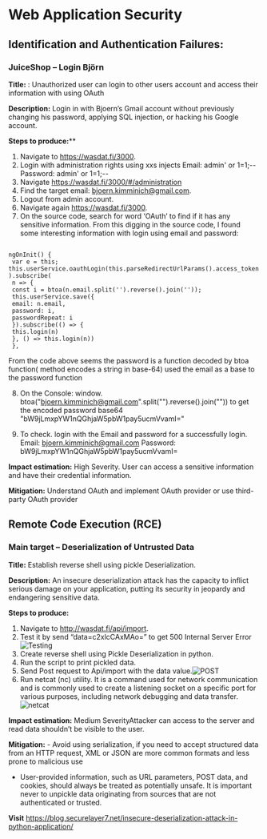 # Web Application Security
 
## Identification and Authentication Failures: 

### JuiceShop – Login Björn
**Title:** : Unauthorized user can login to other users account and access their information with using OAuth 

**Description:** Login in with Bjoern’s Gmail account without previously changing his password,
applying SQL injection, or hacking his Google account.

**Steps to produce:****

1. Navigate to https://wasdat.fi/3000.
2. Login with administration rights using xxs injects
 Email: admin' or 1=1;--
 Password: admin' or 1=1;--
3. Navigate https://wasdat.fi/3000/#/administration
4. Find the target email: bjoern.kimminich@gmail.com.
5. Logout from admin account.
6. Navigate again https://wasdat.fi/3000.
7. On the source code, search for word ‘OAuth’ to find if it has any sensitive information.
From this digging in the source code, I found some interesting information with login using
email and password:

<code style="color : ligthskyblue">
ngOnInit() {
 var e = this;
this.userService.oauthLogin(this.parseRedirectUrlParams().access_token).subscribe(
 n => {
 const i = btoa(n.email.split('').reverse().join(''));
 this.userService.save({
 email: n.email,
 password: i,
 passwordRepeat: i
 }).subscribe(() => {
 this.login(n)
 }, () => this.login(n))
 },</code>

From the code above seems the password is a function decoded by btoa function(
method encodes a string in base-64) used the email as a base to the password
function

8. On the Console:
window. btoa("bjoern.kimminich@gmail.com".split("").reverse().join(""))
to get the encoded password base64
"bW9jLmxpYW1nQGhjaW5pbW1pay5ucmVvamI="

10. To check. login with the Email and password for a successfully login.
Email: bjoern.kimminich@gmail.com
Password: bW9jLmxpYW1nQGhjaW5pbW1pay5ucmVvamI=


**Impact estimation:** High Severity. User can access a sensitive information and have their credential information.

**Mitigation:** Understand OAuth and implement OAuth provider or use third-party OAuth provider


## Remote Code Execution (RCE)
### Main target – Deserialization of Untrusted Data
**Title:** Establish reverse shell using pickle Deserialization.

**Description:** An insecure deserialization attack has the capacity to inflict serious damage on your
application, putting its security in jeopardy and endangering sensitive data.

**Steps to produce:**
1. Navigate to http://wasdat.fi/api/import.
2. Test it by send “data=c2xlcCAxMAo=” to get 500 Internal Server Error  ![Testing](https://github.com/Mays-M/Images-/blob/main/test.png)
3. Create reverse shell using Pickle Deserialization in python.
4. Run the script to print pickled data.
5.  Send Post request to Api/import with the data value.![POST](https://github.com/Mays-M/Images-/blob/main/POST.png)
6.  Run netcat (nc) utility. It is a command used for network communication and
is commonly used to create a listening socket on a specific port for various purposes,
including network debugging and data transfer.
![netcat](https://github.com/Mays-M/Images-/blob/main/netcat.png)


**Impact estimation:** Medium SeverityAttacker can access to the server and read data shouldn’t be visible
to the user.

**Mitigation:** - Avoid using serialization, if you need to accept structured data from an HTTP request,
XML or JSON are more common formats and less prone to malicious use
- User-provided information, such as URL parameters, POST data, and cookies, should
always be treated as potentially unsafe. It is important never to unpickle data
originating from sources that are not authenticated or trusted.

**Visit** https://blog.securelayer7.net/insecure-deserialization-attack-in-python-application/
   
